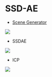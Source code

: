 # SSD-AE

* [Scene Generator]()

![](http://progressed.io/bar/0)

* SSDAE

![](http://progressed.io/bar/0)

* ICP

![](http://progressed.io/bar/0)
